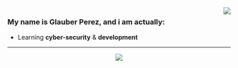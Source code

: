  <img align='right' src="https://github-readme-stats.vercel.app/api?username=glauberperez&show_icons=true&hide_title=1&theme=react">


### My name is Glauber Perez, and i am actually:

<p>

+ Learning **cyber-security** & **development**

</p>

---

<p align="center">
 <img src="https://komarev.com/ghpvc/?username=glauberperez&color=blue">
</p>
